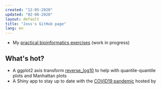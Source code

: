 ```yaml
---
created: "12-05-2020"
updated: "02-06-2020"
layout: default
title: "Joss's GitHub page"
lang: en
---
```


* My [practical bioinformatics exercises](https://josselinnoirel.github.io/practical_bioinformatics/) (work in progress)

## What's hot?

* A ggplot2 axis
  transform
  [reverse_log10](https://gist.github.com/JosselinNoirel/291b087bf5691669d4fcf6c667445459) to
  help with quantile-quantile plots and Manhattan plots
* A Shiny app to stay up to date with
the [COVID19 pandemic](https://shiny.cnam.fr/CoVid19/) hosted by
